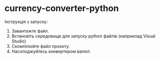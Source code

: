 # currency-converter-python
Інструкція з запуску:
1. Завантажте файл.
2. Встановіть середовище для запуску python файлів (наприклад Visual Studio)
3. Скомпілюйте файл проєкту.
4. Насолоджуйтесь конвертером валют.
